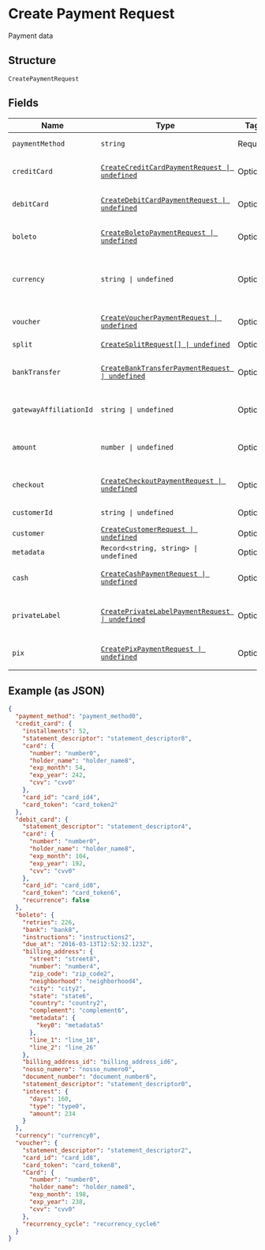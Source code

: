 
# Create Payment Request

Payment data

## Structure

`CreatePaymentRequest`

## Fields

| Name | Type | Tags | Description |
|  --- | --- | --- | --- |
| `paymentMethod` | `string` | Required | Payment method |
| `creditCard` | [`CreateCreditCardPaymentRequest \| undefined`](../../doc/models/create-credit-card-payment-request.md) | Optional | Settings for credit card payment |
| `debitCard` | [`CreateDebitCardPaymentRequest \| undefined`](../../doc/models/create-debit-card-payment-request.md) | Optional | Settings for debit card payment |
| `boleto` | [`CreateBoletoPaymentRequest \| undefined`](../../doc/models/create-boleto-payment-request.md) | Optional | Settings for boleto payment |
| `currency` | `string \| undefined` | Optional | Currency. Must be informed using 3 characters |
| `voucher` | [`CreateVoucherPaymentRequest \| undefined`](../../doc/models/create-voucher-payment-request.md) | Optional | Settings for voucher payment |
| `split` | [`CreateSplitRequest[] \| undefined`](../../doc/models/create-split-request.md) | Optional | Splits |
| `bankTransfer` | [`CreateBankTransferPaymentRequest \| undefined`](../../doc/models/create-bank-transfer-payment-request.md) | Optional | Settings for bank transfer payment |
| `gatewayAffiliationId` | `string \| undefined` | Optional | Gateway affiliation code |
| `amount` | `number \| undefined` | Optional | The amount of the payment, in cents |
| `checkout` | [`CreateCheckoutPaymentRequest \| undefined`](../../doc/models/create-checkout-payment-request.md) | Optional | Settings for checkout payment |
| `customerId` | `string \| undefined` | Optional | Customer Id |
| `customer` | [`CreateCustomerRequest \| undefined`](../../doc/models/create-customer-request.md) | Optional | Customer |
| `metadata` | `Record<string, string> \| undefined` | Optional | Metadata |
| `cash` | [`CreateCashPaymentRequest \| undefined`](../../doc/models/create-cash-payment-request.md) | Optional | Settings for cash payment |
| `privateLabel` | [`CreatePrivateLabelPaymentRequest \| undefined`](../../doc/models/create-private-label-payment-request.md) | Optional | Settings for private label payment |
| `pix` | [`CreatePixPaymentRequest \| undefined`](../../doc/models/create-pix-payment-request.md) | Optional | Settings for pix payment |

## Example (as JSON)

```json
{
  "payment_method": "payment_method0",
  "credit_card": {
    "installments": 52,
    "statement_descriptor": "statement_descriptor8",
    "card": {
      "number": "number0",
      "holder_name": "holder_name8",
      "exp_month": 54,
      "exp_year": 242,
      "cvv": "cvv0"
    },
    "card_id": "card_id4",
    "card_token": "card_token2"
  },
  "debit_card": {
    "statement_descriptor": "statement_descriptor4",
    "card": {
      "number": "number0",
      "holder_name": "holder_name8",
      "exp_month": 104,
      "exp_year": 192,
      "cvv": "cvv0"
    },
    "card_id": "card_id0",
    "card_token": "card_token6",
    "recurrence": false
  },
  "boleto": {
    "retries": 226,
    "bank": "bank8",
    "instructions": "instructions2",
    "due_at": "2016-03-13T12:52:32.123Z",
    "billing_address": {
      "street": "street8",
      "number": "number4",
      "zip_code": "zip_code2",
      "neighborhood": "neighborhood4",
      "city": "city2",
      "state": "state6",
      "country": "country2",
      "complement": "complement6",
      "metadata": {
        "key0": "metadata5"
      },
      "line_1": "line_18",
      "line_2": "line_26"
    },
    "billing_address_id": "billing_address_id6",
    "nosso_numero": "nosso_numero0",
    "document_number": "document_number6",
    "statement_descriptor": "statement_descriptor0",
    "interest": {
      "days": 160,
      "type": "type0",
      "amount": 234
    }
  },
  "currency": "currency0",
  "voucher": {
    "statement_descriptor": "statement_descriptor2",
    "card_id": "card_id8",
    "card_token": "card_token8",
    "Card": {
      "number": "number0",
      "holder_name": "holder_name8",
      "exp_month": 198,
      "exp_year": 238,
      "cvv": "cvv0"
    },
    "recurrency_cycle": "recurrency_cycle6"
  }
}
```

